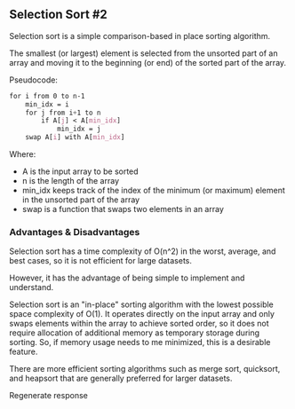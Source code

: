 ## Selection Sort #2 

Selection sort is a simple comparison-based in place sorting algorithm.

The smallest (or largest) element is selected from the unsorted part of an array 
and moving it to the beginning (or end) of the sorted part of the array.

Pseudocode:

```css
for i from 0 to n-1
    min_idx = i
    for j from i+1 to n
        if A[j] < A[min_idx]
            min_idx = j
    swap A[i] with A[min_idx]
```

Where:

- A is the input array to be sorted
- n is the length of the array
- min_idx keeps track of the index of the minimum (or maximum) element in the unsorted part of the array
- swap is a function that swaps two elements in an array

### Advantages & Disadvantages

Selection sort has a time complexity of O(n^2) in the worst, average, and best cases, 
so it is not efficient for large datasets. 

However, it has the advantage of being simple to implement and understand. 

Selection sort is an "in-place" sorting algorithm with the lowest possible space complexity of O(1). It operates directly on the input array and only swaps elements within the array to achieve sorted order, so it does not require allocation of additional memory as temporary storage during sorting. So, if memory usage needs to me minimized, this is a desirable feature. 

There are more efficient sorting algorithms such as merge sort, quicksort, and heapsort 
that are generally preferred for larger datasets.







Regenerate response

